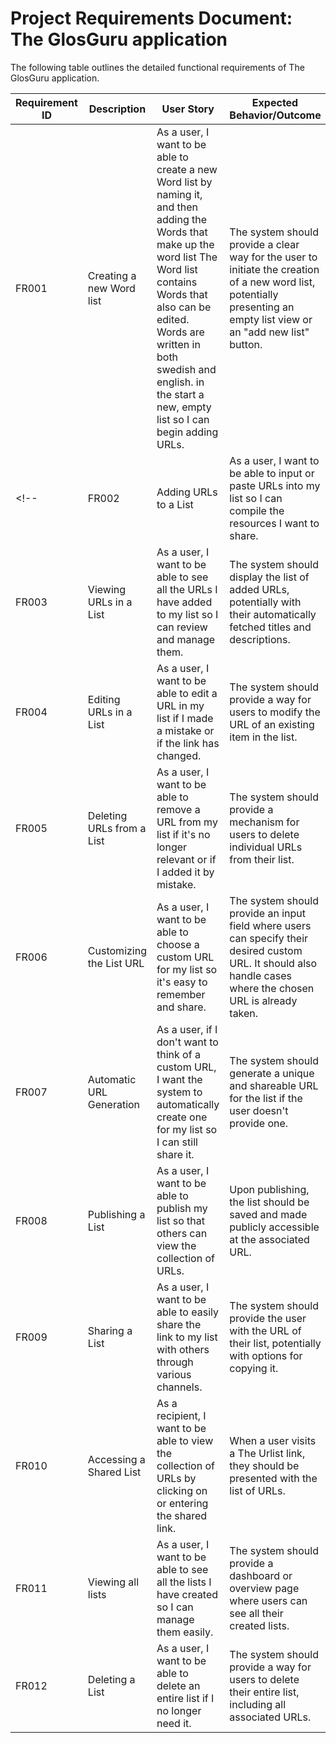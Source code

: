 # **Project Requirements Document: The GlosGuru application**

The following table outlines the detailed functional requirements of The GlosGuru application.

| Requirement ID | Description               | User Story                                                                                       | Expected Behavior/Outcome                                                                                                     |
|-----------------|---------------------------|--------------------------------------------------------------------------------------------------|-----------------------------------------------------------------------------------------------------------------------------|
| FR001          | Creating a new Word list  | As a user, I want to be able to create a new Word list by naming it, and then adding the Words that make up the word list The Word list contains Words that also can be edited. Words are written in both swedish and english. in the start a new, empty list so I can begin adding URLs.              | The system should provide a clear way for the user to initiate the creation of a new word list, potentially presenting an empty list view or an "add new list" button. |
<!-- | FR002          | Adding URLs to a List     | As a user, I want to be able to input or paste URLs into my list so I can compile the resources I want to share. | The system should provide an input field or mechanism for users to enter URLs. Upon submission, the URL should be added to the list.                              |
| FR003          | Viewing URLs in a List    | As a user, I want to be able to see all the URLs I have added to my list so I can review and manage them. | The system should display the list of added URLs, potentially with their automatically fetched titles and descriptions.                                           |
| FR004          | Editing URLs in a List    | As a user, I want to be able to edit a URL in my list if I made a mistake or if the link has changed. | The system should provide a way for users to modify the URL of an existing item in the list.                                                                      |
| FR005          | Deleting URLs from a List | As a user, I want to be able to remove a URL from my list if it's no longer relevant or if I added it by mistake. | The system should provide a mechanism for users to delete individual URLs from their list.                                                                        |
| FR006          | Customizing the List URL  | As a user, I want to be able to choose a custom URL for my list so it's easy to remember and share. | The system should provide an input field where users can specify their desired custom URL. It should also handle cases where the chosen URL is already taken.     |
| FR007          | Automatic URL Generation  | As a user, if I don't want to think of a custom URL, I want the system to automatically create one for my list so I can still share it. | The system should generate a unique and shareable URL for the list if the user doesn't provide one.                                                               |
| FR008          | Publishing a List         | As a user, I want to be able to publish my list so that others can view the collection of URLs.  | Upon publishing, the list should be saved and made publicly accessible at the associated URL.                                                                     |
| FR009          | Sharing a List            | As a user, I want to be able to easily share the link to my list with others through various channels. | The system should provide the user with the URL of their list, potentially with options for copying it.                                                           |
| FR010          | Accessing a Shared List   | As a recipient, I want to be able to view the collection of URLs by clicking on or entering the shared link. | When a user visits a The Urlist link, they should be presented with the list of URLs.                                                                             |
| FR011          | Viewing all lists         | As a user, I want to be able to see all the lists I have created so I can manage them easily.    | The system should provide a dashboard or overview page where users can see all their created lists.                                                               |
| FR012          | Deleting a List           | As a user, I want to be able to delete an entire list if I no longer need it.                    | The system should provide a way for users to delete their entire list, including all associated URLs.                                                             | -->
